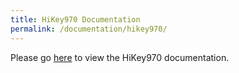 ```yaml
---
title: HiKey970 Documentation
permalink: /documentation/hikey970/
---
```

Please go [here](/documentation/consumer/hikey970/) to view the HiKey970 documentation. 